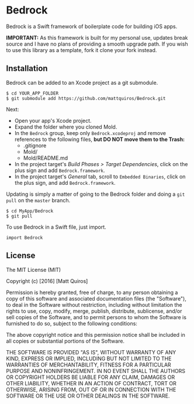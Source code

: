 # Bedrock

Bedrock is a Swift framework of boilerplate code for building iOS apps.

**IMPORTANT:** As this framework is built for my personal use, updates break source and I have no plans of providing a smooth upgrade path. If you wish to use this library as a template, fork it clone your fork instead.

## Installation

Bedrock can be added to an Xcode project as a git submodule.

```
$ cd YOUR_APP_FOLDER
$ git submodule add https://github.com/mattquiros/Bedrock.git
```

Next:

* Open your app's Xcode project.
* Expand the folder where you cloned Mold.
* In the `Bedrock` group, keep only `Bedrock.xcodeproj` and remove references to the following files, **but DO NOT move them to the Trash:**
    * .gitignore
    * Mold/
    * Mold/README.md
* In the project target's *Build Phases > Target Dependencies*, click on the plus sign and add `Bedrock.framework`.
* In the project target's *General* tab, scroll to `Embedded Binaries`, click on the plus sign, and add `Bedrock.framework`.

Updating is simply a matter of going to the Bedrock folder and doing a `git pull` on the `master` branch.

```
$ cd MyApp/Bedrock
$ git pull
```

To use Bedrock in a Swift file, just import.

```
import Bedrock
```

## License

The MIT License (MIT)

Copyright (c) [2016] [Matt Quiros]

Permission is hereby granted, free of charge, to any person obtaining a copy
of this software and associated documentation files (the "Software"), to deal
in the Software without restriction, including without limitation the rights
to use, copy, modify, merge, publish, distribute, sublicense, and/or sell
copies of the Software, and to permit persons to whom the Software is
furnished to do so, subject to the following conditions:

The above copyright notice and this permission notice shall be included in all
copies or substantial portions of the Software.

THE SOFTWARE IS PROVIDED "AS IS", WITHOUT WARRANTY OF ANY KIND, EXPRESS OR
IMPLIED, INCLUDING BUT NOT LIMITED TO THE WARRANTIES OF MERCHANTABILITY,
FITNESS FOR A PARTICULAR PURPOSE AND NONINFRINGEMENT. IN NO EVENT SHALL THE
AUTHORS OR COPYRIGHT HOLDERS BE LIABLE FOR ANY CLAIM, DAMAGES OR OTHER
LIABILITY, WHETHER IN AN ACTION OF CONTRACT, TORT OR OTHERWISE, ARISING FROM,
OUT OF OR IN CONNECTION WITH THE SOFTWARE OR THE USE OR OTHER DEALINGS IN THE
SOFTWARE.
